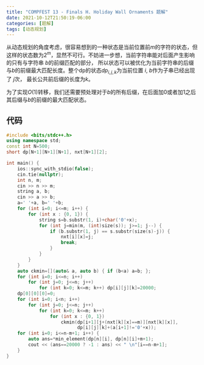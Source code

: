 ```yaml
---
title: "COMPFEST 13 - Finals H. Holiday Wall Ornaments 题解"
date: 2021-10-12T21:50:19-06:00
categories: [题解]
tags: [动态规划]
---
```


<!--more-->

从动态规划的角度考虑，很容易想到的一种状态是当前位置前$m$的字符的状态，但这样的状态数为$2^m$，显然不可行。不妨进一步想，当前字符串能对后面产生影响的只有与字符串 $b$的前缀匹配的部分， 所以状态可以被优化为当前字符串的后缀与$b$的前缀最大匹配长度。整个dp的状态$dp_{i, j, k}$为当前位置 $i$, $b$作为子串已经出现了 $j$次， 最长公共前后缀的长度为$k$。

为了实现$O(1)$转移，我们还需要预处理对于$b$的所有后缀，在后面加0或者加1之后其后缀与$b$的前缀的最大匹配状态。

## 代码
```cpp
#include <bits/stdc++.h>
using namespace std;
const int N=500;
short dp[N+1][N+1][N+1], nxt[N+1][2];

int main() {
    ios::sync_with_stdio(false);
    cin.tie(nullptr);
    int n, m;
    cin >> n >> m;
    string a, b;
    cin >> a >> b;
    a=' '+a, b=' '+b;
    for (int i=0; i<=m; i++) {
        for (int x : {0, 1}) {
            string s=b.substr(1, i)+char('0'+x);
            for (int j=min(m, (int)size(s)); j>=1; j--) {
                if (b.substr(1, j) == s.substr(size(s)-j)) {
                    nxt[i][x]=j;
                    break;
                }
            }
        }
    }
    auto ckmin=[](auto& a, auto b) { if (b<a) a=b; };
    for (int i=0; i<=n; i++)
        for (int j=0; j<=n; j++)
            for (int k=0; k<=m; k++) dp[i][j][k]=20000;
    dp[0][0][0]=0;
    for (int i=0; i<n; i++)
        for (int j=0; j<=n; j++)
            for (int k=0; k<=m; k++)
                for (int x : {0, 1})
                    ckmin(dp[i+1][j+(nxt[k][x]==m)][nxt[k][x]],
                          dp[i][j][k]+(a[i+1]!='0'+x));
    for (int i=0; i<=n-m+1; i++) {
        auto ans=*min_element(dp[n][i], dp[n][i]+m+1);
        cout << (ans==20000 ? -1 : ans) << " \n"[i==n-m+1];
    }
}
```
